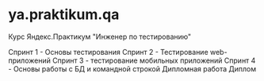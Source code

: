 # ya.praktikum.qa
Курс Яндекс.Практикум "Инженер по тестированию"

Спринт 1 - Основы тестирования
Спринт 2 - Тестирование web-приложений
Спринт 3 - тестирование мобильных приложений
Спринт 4 - Основы работы с БД и командной строкой
Дипломная работа
Диплом
